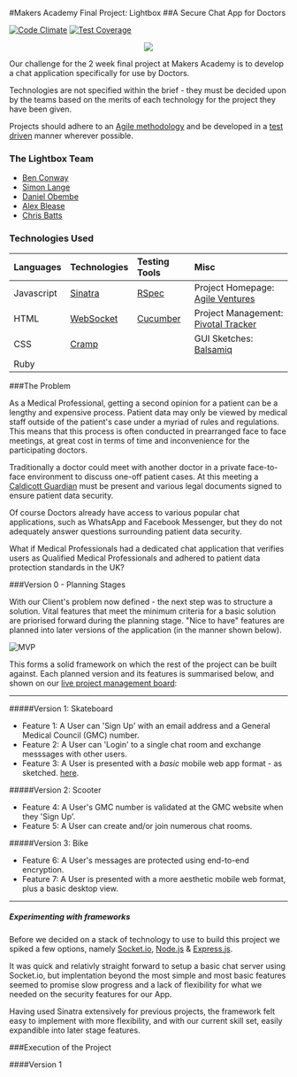 #Makers Academy Final Project: Lightbox
##A Secure Chat App for Doctors

[![Code Climate](https://codeclimate.com/github/ablease/Lightbox/badges/gpa.svg)](https://codeclimate.com/github/ablease/Lightbox)
[![Test Coverage](https://codeclimate.com/github/ablease/Lightbox/badges/coverage.svg)](https://codeclimate.com/github/ablease/Lightbox)

<p align="center"> <img src="http://www.gifss.com/profesiones/doctores/doctor-05.gif" /> </p>

Our challenge for the 2 week final project at Makers Academy is to develop a chat application specifically for use by Doctors.
   
Technologies are not specified within the brief - they must be decided upon by the teams based on the merits of each technology for the project they have been given.
   
Projects should adhere to an [Agile methodology](http://agilemethodology.org/) and be developed in a [test driven](http://agiledata.org/essays/tdd.html) manner wherever possible.
      
### The Lightbox Team

- [Ben Conway](https://github.com/Benc93)
- [Simon Lange](https://github.com/langesi)
- [Daniel Obembe](https://github.com/ayoobembe)
- [Alex Blease](https://github.com/ablease)
- [Chris Batts](https://github.com/chrisjbatts)

### Technologies Used
   
| Languages | Technologies  | Testing Tools| Misc
| :---------------------------------------------- |:------------|:-----------|:----|
| Javascript|[Sinatra](http://www.sinatrarb.com/)                |[RSpec](http://rspec.info/)    |Project Homepage: [Agile Ventures](http://agileventures.org/projects/secondappinion)      |
| HTML      |[WebSocket](http://en.wikipedia.org/wiki/WebSocket) |[Cucumber](http://cukes.info/) |Project Management: [Pivotal Tracker](https://www.pivotaltracker.com/n/projects/1253704)      |
| CSS       |[Cramp](https://github.com/lifo/cramp)              |            | GUI Sketches: [Balsamiq](https://makerslightbox.mybalsamiq.com/projects/lightbox/lightbox%20app) |
| Ruby      |                                                    |             | 
    
   
###The Problem
    
As a Medical Professional, getting a second opinion for a patient can be a lengthy and expensive process. Patient data may only be viewed by medical staff outside of the patient's case under a myriad of rules and regulations. This means that this process is often conducted in prearranged face to face meetings, at great cost in terms of time and inconvenience for the participating doctors.
   
Traditionally a doctor could meet with another doctor in a private face-to-face environment to discuss one-off patient cases. At this meeting a [Caldicott Guardian](http://systems.hscic.gov.uk/data/ods/searchtools/caldicott/index_html) must be present and various legal documents signed to ensure patient data security.
   
Of course Doctors already have access to various popular chat applications, such as WhatsApp and Facebook Messenger, but they do not adequately answer questions surrounding patient data security. 
   
What if Medical Professionals had a dedicated chat application that verifies users as Qualified Medical Professionals and adhered to patient data protection standards in the UK? 
   
###Version 0 - Planning Stages
     
With our Client's problem now defined - the next step was to structure a solution. Vital features that meet the minimum criteria for a basic solution are priorised forward during the planning stage. "Nice to have" features are planned into later versions of the application (in the manner shown below).  
    
![MVP](https://fastmonkeys.files.wordpress.com/2014/06/howtobuildmvp.gif?w=500)
    
This forms a solid framework on which the rest of the project can be built against. Each planned version and its features is summarised below, and shown on our [live project management board](https://www.pivotaltracker.com/n/projects/1253704):
      
____________________________________________________________________________________________________________________________
#####Version 1: Skateboard

+ Feature 1: A User can 'Sign Up' with an email address and a General Medical Council (GMC) number. 
+ Feature 2: A User can 'Login' to a single chat room and exchange messsages with other users.
+ Feature 3: A User is presented with a *basic* mobile web app format - as sketched. [here](https://makerslightbox.mybalsamiq.com/projects/lightbox/lightbox%20app).
    
#####Version 2: Scooter
    
+ Feature 4: A User's GMC number is validated at the GMC website when they 'Sign Up'.
+ Feature 5: A User can create and/or join numerous chat rooms.
    
#####Version 3: Bike
    
+ Feature 6: A User's messages are protected using end-to-end encryption. 
+ Feature 7: A User is presented with a more aesthetic mobile web format, plus a basic desktop view. 

___________________________________________________________________
    
##### Experimenting with frameworks
    
Before we decided on a stack of technology to use to build this project we spiked a few options, namely [Socket.io](http://socket.io/), [Node.js](http://nodejs.org/) & [Express.js](http://expressjs.com/).
    
It was quick and relativly straight forward to setup a basic chat server using Socket.io, but implentation beyond the most simple and most basic features seemed to promise slow progress and a lack of flexibility for what we needed on the security features for our App.
    
Having used Sinatra extensively for previous projects, the framework felt easy to implement with more flexibility, and with our current skill set, easily expandible into later stage features. 
    
###Execution of the Project
    
####Version 1 
    


